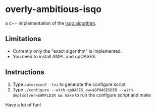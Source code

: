 overly-ambitious-isqo
=====================

a c++ implementation of the [isqo algorithm](http://www.optimization-online.org/DB_HTML/2013/05/3855.html).

Limitations
-----------
* Currently only the "exact algorithm" is implemented.
* You need to install AMPL and qpOASES.

Instructions
------------
1. Type `autoreconf -fvi` to generate the configure script
2. Type `./configure --with-qpOASES_aw=$QPOASESDIR --with-amplsolver=$AMPLDIR && make` to run the configure script and make

Have a lot of fun!
